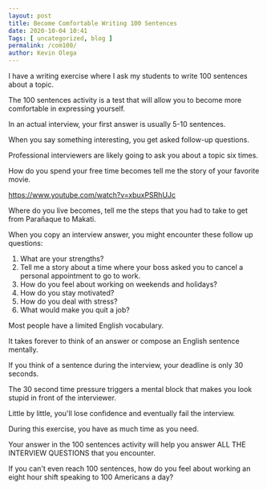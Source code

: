 ```yaml
--- 
layout: post 
title: Become Comfortable Writing 100 Sentences
date: 2020-10-04 10:41
Tags: [ uncategorized, blog ]
permalink: /com100/ 
author: Kevin Olega 
--- 
```



I have a writing exercise where I ask my students to write 100 sentences about a topic.

The 100 sentences activity is a test that will allow you to become more comfortable in expressing yourself.

In an actual interview, your first answer is usually 5-10 sentences.

When you say something interesting, you get asked follow-up questions.

Professional interviewers are likely going to ask you about a topic six times.

How do you spend your free time becomes tell me the story of your favorite movie.

https://www.youtube.com/watch?v=xbuxPSRhUJc

Where do you live becomes, tell me the steps that you had to take to get from Parañaque to Makati.

When you copy an interview answer, you might encounter these follow up questions:

1. What are your strengths?
2. Tell me a story about a time where your boss asked you to cancel a personal appointment to go to work.
3. How do you feel about working on weekends and holidays?
4. How do you stay motivated?
5. How do you deal with stress?
6. What would make you quit a job?

Most people have a limited English vocabulary.

It takes forever to think of an answer or compose an English sentence mentally.

If you think of a sentence during the interview, your deadline is only 30 seconds.

The 30 second time pressure triggers a mental block that makes you look stupid in front of the interviewer.

Little by little, you'll lose confidence and eventually fail the interview.

During this exercise, you have as much time as you need. 

Your answer in the 100 sentences activity will help you answer ALL THE INTERVIEW QUESTIONS that you encounter.

If you can't even reach 100 sentences, how do you feel about working an eight hour shift speaking to 100 Americans a day?
